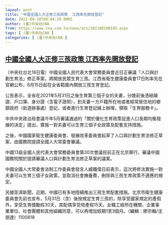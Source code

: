 ```yaml
---
layout: post
title: "中國全國人大正修三孩政策  江西率先開放登記"
date: 2021-08-18T08:04:10.000Z
author: (臺)中央社CNA
from: https://www.cna.com.tw/news/acn/202108180195.aspx
tags: [ (臺)中央社CNA ]
categories: [ (臺)中央社CNA ]
---
```

<!--1629273850000-->
[中國全國人大正修三孩政策  江西率先開放登記](https://www.cna.com.tw/news/acn/202108180195.aspx)
------

<div>
<div></div><div class="paragraph"><p>（中央社台北18日電）中國全國人民代表大會常務委員會近日正審議「人口與計劃生育法」修正草案，將開放民眾生育三孩。江西省衛生健康委員會17日則率先在官網公布，8月15日起在全省範圍內開放三孩生育登記。</p><p>公告表示，全省在2021年5月31日之後生育第三個子女的夫妻，分娩前後憑結婚證、戶口簿、身分證（含電子證照），到夫妻一方戶籍所在地或者經常居住地的鄉鎮政府（街道辦事處）登記，或者進行生育登記線上辦理，領取「生育服務卡」。</p><p>中共中央政治局會議今年5月審議通過的「關於優化生育政策促進人口長期均衡發展的決定」提出，實施一對夫妻可以生育三個子女政策及配套支持措施。</p><p>之後，中國國家衛生健康委員會、發展改革委員會起草了人口與計劃生育法修正草案，由國務院提請全國人大常委會審議。</p><p>中國13屆全國人民代表大會常務委員會第30次會議目前正在北京舉行，審議中國國務院關於提請審議人口與計劃生育法修正草案的議案。</p><p>中國全國人大常委會法制工作委員會發言人臧鐵偉日前表示，這次將修法實施一對夫妻可以生育三個子女政策，並取消社會撫養費，刪除與三孩生育政策不適應的規定。</p><p>另據澎湃新聞，近期，中國已有多地陸續推出三孩生育配套措施。北京市衛生健康委員會先前也宣布，5月31日（含）後按規定生育三孩的，除享受國家規定的產假外，享受生育獎勵假30天，其配偶享受陪產假15天。女職工經所在機關、企業事業單位、社會團體和其他組織同意，可以再增加假期1至3個月。（編輯：繆宗翰/沈朋達）1100818</p></div>
</div>
